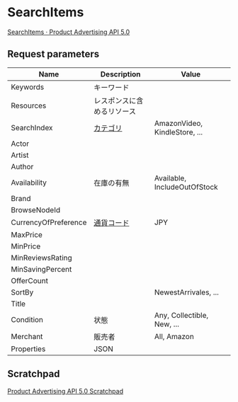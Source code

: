 # SearchItems

[SearchItems · Product Advertising API 5.0](https://webservices.amazon.com/paapi5/documentation/search-items.html)

## Request parameters

|Name|Description|Value|
|---|---|---|
|Keywords|キーワード||
|Resources|レスポンスに含めるリソース|
|SearchIndex|[カテゴリ](https://webservices.amazon.com/paapi5/documentation/locale-reference/japan.html#search-index)|AmazonVideo, KindleStore, ...|
|Actor||
|Artist||
|Author||
|Availability|在庫の有無|Available, IncludeOutOfStock|
|Brand||
|BrowseNodeId||
|CurrencyOfPreference|[通貨コード](https://webservices.amazon.com/paapi5/documentation/locale-reference/japan.html#valid-currencies)|JPY|
|MaxPrice|||
|MinPrice|||
|MinReviewsRating|||
|MinSavingPercent|||
|OfferCount|||
|SortBy||NewestArrivales, ...|
|Title|||
|Condition|状態|Any, Collectible, New, ...|
|Merchant|販売者|All, Amazon|
|Properties|JSON||

## Scratchpad

[Product Advertising API 5.0 Scratchpad](https://webservices.amazon.co.jp/paapi5/scratchpad/index.html#{%22PartnerType%22:%22Associates%22,%22Marketplace%22:%22www.amazon.co.jp%22,%22Operation%22:%22SearchItems%22})

